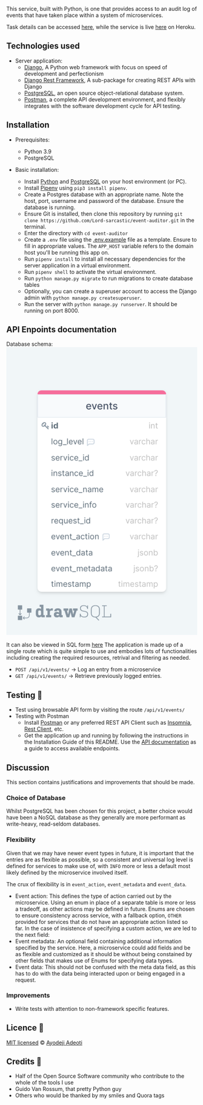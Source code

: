 This service, built with Python, is one that provides access to an audit log of events that have taken place within a system of microservices.

Task details can be accessed [here](/task.md), while the service is live [here](https://event-auditor.herokuapp.com/api/v1/events) on Heroku.


## Technologies used
- Server application:
    - [Django](https://www.djangoproject.com/), A Python web framework with focus on speed of development and perfectionism
    - [Django Rest Framework](https://www.django-rest-framework.org/), A sub-package for creating REST APIs with Django
    - [PostgreSQL](https://www.postgresql.org/), an open source object-relational database system.
    - [Postman](https://www.getpostman.com/), a complete API development environment, and flexibly integrates with the software development cycle for API testing.

## Installation
 - Prerequisites:
    - Python 3.9
    - PostgreSQL

- Basic installation:
    - Install [Python](https://www.python.org/downloads/) and [PostgreSQL](https://www.postgresql.org/) on your host environment (or PC).
    - Install [Pipenv](https://pipenv.pypa.io/en/latest/) using `pip3 install pipenv`.
    - Create a Postgres database with an appropriate name. Note the host, port, username and password of the database. Ensure the database is running.
    - Ensure Git is installed, then clone this repository by running `git clone https://github.com/Lord-sarcastic/event-auditor.git` in the terminal.
    - Enter the directory with `cd event-auditor`
    - Create a `.env` file using the [.env.example](/.env.example) file as a template. Ensure to fill in appropriate values. The `APP_HOST` variable refers to the domain host you'll be running this app on.
    - Run `pipenv install` to install all necessary dependencies for the server application in a virtual environment.
    - Run `pipenv shell` to activate the virtual environment.
    - Run `python manage.py migrate` to run migrations to create database tables
    - Optionally, you can create a superuser account to access the Django admin with `python manage.py createsuperuser`.
    - Run the server with `python manage.py runserver`. It should be running on port 8000.

## API Enpoints documentation
Database schema:
![](/sql-diagram.png)

It can also be viewed in SQL form [here](/schema.sql)
The application is made up of a single route which is quite simple to use and embodies lots of functionalities including creating the required resources, retrival and filtering as needed.

- `POST /api/v1/events/` -> Log an entry from a microservice
- `GET /api/v1/events/` -> Retrieve previously logged entries.

## Testing 🚨
- Test using browsable API form by visiting the route `/api/v1/events/`
- Testing with Postman
    - Install [Postman](https://www.getpostman.com/) or any preferred REST API Client such as [Insomnia](https://insomnia.rest/), [Rest Client](https://marketplace.visualstudio.com/items?itemName=humao.rest-client), etc.
    - Get the application up and running by following the instructions in the Installation Guide of this README.
Use the [API documentation](https://documenter.getpostman.com/view/10277419/UVeCQTai) as a guide to access available endpoints.

## Discussion
This section contains justifications and improvements that should be made.

### Choice of Database
Whilst PostgreSQL has been chosen for this project, a better choice would have been a NoSQL database as they generally are more performant as write-heavy, read-seldom databases.

### Flexibility
Given that we may have newer event types in future, it is important that the entries are as flexible as possible, so a consistent and universal log level is defined for services to make use of, with `INFO` more or less a default most likely defined by the microservice involved itself.

The crux of flexibility is in `event_action`, `event_metadata` and `event_data`.
- Event action: This defines the type of action carried out by the microservice. Using an enum in place of a separate table is more or less a tradeoff, as other actions may be defined in future. Enums are chosen to ensure consistency across service, with a fallback option, `OTHER` provided for services that do not have an appropriate action listed so far. In the case of insistence of specifying a custom action, we are led to the next field:
- Event metadata: An optional field containing additional information specified by the service. Here, a microservice could add fields and be as flexible and customized as it should be without being constained by other fields that makes use of Enums for specifying data types.
- Event data: This should not be confused with the meta data field, as this has to do with the data being interacted upon or being engaged in a request.

### Improvements
- Write tests with attention to non-framework specific features.

## Licence 🔐
[MIT licensed](/LICENSE) © [Ayodeji Adeoti](https://github.com/Lord-sarcatic)

## Credits 🙏
- Half of the Open Source Software community who contribute to the whole of the tools I use
- Guido Van Rossum, that pretty Python guy
- Others who would be thanked by my smiles and Quora tags
